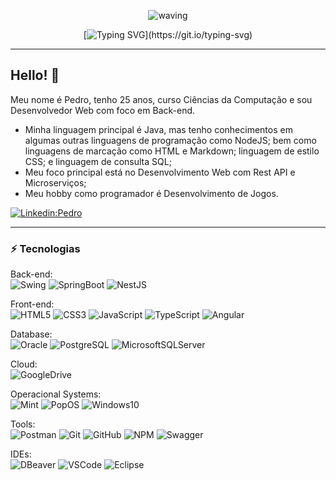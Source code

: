 <div align="center" > 

![waving](https://capsule-render.vercel.app/api?type=waving&height=90&color=gradient)
 
[![Typing SVG](https://readme-typing-svg.demolab.com?font=Dosis&size=60&duration=3000&pause=1000&color=22AE43&background=6DA3FF00&center=true&vCenter=true&random=false&width=550&height=90&lines=Bem-vindo(a)+Visitante!;Meu+nome+%C3%A9+Pedro!;Desenvolvedor+Web!)](https://git.io/typing-svg)
</div>

____

## Hello! 👋

Meu nome é Pedro, tenho 25 anos, curso Ciências da Computação e sou Desenvolvedor Web com foco em Back-end.

* Minha linguagem principal é Java, mas tenho conhecimentos em algumas outras linguagens de programação como NodeJS; bem como linguagens de marcação como HTML e Markdown; linguagem de estilo CSS; e linguagem de consulta SQL;
* Meu foco principal está no Desenvolvimento Web com Rest API e Microserviços;
* Meu hobby como programador é Desenvolvimento de Jogos.

[![Linkedin:Pedro](https://img.shields.io/badge/-Linkedin-blue?style=flat-square&logo=Linkedin&logoColor=white&link=https://www.linkedin.com/in/ipeeeed/)](https://www.linkedin.com/in/ipeeeed/)

____

### ⚡ Tecnologias

<div>

Back-end: <br>
![Swing](https://img.shields.io/badge/Java-gray?style=flat-square&logo=smashingmagazine&logoColor=white&label=Swing&labelColor=%231B6AC6)
![SpringBoot](https://img.shields.io/badge/Java-gray?style=flat-square&logo=spring%20boot&logoColor=white&label=Spring%20Boot&labelColor=%236DB33F)
![NestJS](https://img.shields.io/badge/NodeJS-gray?style=flat-square&logo=nestjs&logoColor=white&label=NestJS&labelColor=E0234E)
</div>
<div>

Front-end: <br>
![HTML5](https://img.shields.io/badge/-HTML5-E34F26?style=flat-square&logo=html5&logoColor=white)
![CSS3](https://img.shields.io/badge/-CSS3-1572B6?style=flat-square&logo=css3)
![JavaScript](https://img.shields.io/badge/Javascript-%23F7DF1E?style=flat-square&logo=javascript&logoColor=black)
![TypeScript](https://img.shields.io/badge/-TypeScript-007ACC?style=flat-square&logo=typescript&logoColor=white)
![Angular](https://img.shields.io/badge/-Angular-DD0031?style=flat-square&logo=angular)
</div>
<div>

Database: <br>
![Oracle](https://img.shields.io/badge/Oracle-%23F80000?style=flat-square&logo=oracle&logoColor=white)
![PostgreSQL](https://img.shields.io/badge/Postgresql-%234169E1?style=flat-square&logo=postgresql&logoColor=white)
![MicrosoftSQLServer](https://img.shields.io/badge/SQLServer-%23CC2927?style=flat-square&logo=microsoftsqlserver&logoColor=white)
</div>
<div>

Cloud: <br>
![GoogleDrive](https://img.shields.io/badge/Google_Drive-%234285F4?style=flat-square&logo=googledrive&logoColor=white)
</div>
<div>

Operacional Systems: <br>
![Mint](https://img.shields.io/badge/Linux-gray?style=flat-square&logo=linuxmint&logoColor=white&label=Mint&labelColor=%2387CF3E)
![PopOS](https://img.shields.io/badge/Linux-gray?style=flat-square&logo=popos&logoColor=white&label=PopOS!&labelColor=%2348B9C7)
![Windows10](https://img.shields.io/badge/Windows_10-%230078D4?style=flat-square&logo=windowsxp&logoColor=white)
<!-- ![Manjaro](https://img.shields.io/badge/Linux-gray?style=flat-square&logo=manjaro&logoColor=white&label=Manjaro&labelColor=%2335BF5C) -->
</div>
<div>

Tools: <br>
![Postman](https://img.shields.io/badge/Postman-%23FF6C37?style=flat-square&logo=postman&logoColor=black)
![Git](https://img.shields.io/badge/-Git-black?style=flat-square&logo=git)
![GitHub](https://img.shields.io/badge/-GitHub-181717?style=flat-square&logo=github)
![NPM](https://img.shields.io/badge/NPM-%23CB3837?style=flat-square&logo=npm&logoColor=white)
![Swagger](https://img.shields.io/badge/Swagger-%2385EA2D?style=flat-square&logo=swagger&logoColor=black)
<!-- ![Docker](https://img.shields.io/badge/-Docker-2496ED?style=flat-square&logo=docker&logoColor=white) -->
</div>
<div>

IDEs: <br>
![DBeaver](https://img.shields.io/badge/Dbeaver-%236b3e2c?style=flat-square&logo=dbeaver)
![VSCode](https://img.shields.io/badge/-VSCode-007ACC?style=flat-square&logo=visual-studio-code&logoColor=white)
![Eclipse](https://img.shields.io/badge/-Eclipse-6232a8?style=flat-square&logo=eclipse&logoColor=white)
<!-- ![IntelliJ](https://img.shields.io/badge/-IntelliJ%20IDEA-black?style=flat-square&logo=intellij-idea&logoColor=white) -->
</div>
